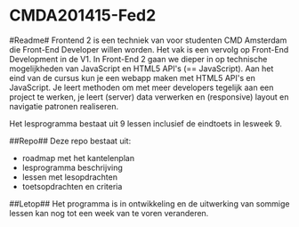 CMDA201415-Fed2
===============

#Readme#
Frontend 2 is een techniek van voor studenten CMD Amsterdam die Front-End Developer willen worden.
Het vak is een vervolg op Front-End Development in de V1. 
In Front-End 2 gaan we dieper in op technische mogelijkheden van JavaScript en HTML5 API's (== JavaScript). 
Aan het eind van de cursus kun je een webapp maken met HTML5 API's en JavaScript. Je leert methoden om met meer developers tegelijk aan een project te werken, je leert (server) data verwerken en (responsive) layout en navigatie patronen realiseren.

Het lesprogramma bestaat uit 9 lessen inclusief de eindtoets in lesweek 9. 

##Repo##
Deze repo bestaat uit:

- roadmap met het kantelenplan
- lesprogramma beschrijving
- lessen met lesopdrachten
- toetsopdrachten en criteria


##Letop##
Het programma is in ontwikkeling en de uitwerking van sommige lessen kan nog tot een week van te voren veranderen.